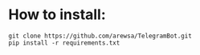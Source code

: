 # How to install: 

```
git clone https://github.com/arewsa/TelegramBot.git
pip install -r requirements.txt
``` 
